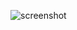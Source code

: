 ![screenshot](https://github.com/Danny024/Udacity-Robotics-Software-Engineer/images/myworld.png)  

